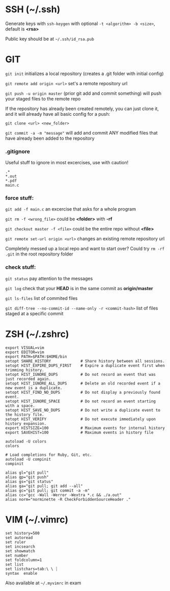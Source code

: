 # SSH (~/.ssh)
Generate keys with `ssh-keygen` with optional `-t <algorithm> -b <size>`, default is __\<rsa\>__

Public key should be at `~/.ssh/id_rsa.pub`

# GIT

`git init` initializes a local repository (creates a .git folder with initial config)

`git remote add origin <url>` set's a remote repository url

`git push -u origin master` (prior git add and commit something) will push your staged files to the remote repo

If the repository has already been created remotely, you can just clone it, and it will already have all basic config for a push:

`git clone <url> <new_folder>`

`git commit -a -m "message"` will add and commit ANY modified files that have already been added to the repository

### .gitignore
Useful stuff to ignore in most excercises, use with caution!
```
.*
*.out
*.pdf
main.c
```

### force stuff:
`git add -f main.c` an excercise that asks for a whole program

`git rm -f <wrong_file>` could be __\<folder\>__ with __-rf__

`git checkout master -f <file>` could be the entire repo without __\<file\>__
 
 `git remote set-url origin <url>` changes an existing remote repository url
 
 Completely messed up a local repo and want to start over? Could try `rm -rf .git` in the root repository folder

### check stuff:
`git status` pay attention to the messages
 
`git log` check that your __HEAD__ is in the same commit as __origin/master__

`git ls-files` list of commited files
 
`git diff-tree --no-commit-id --name-only -r <commit-hash>` list of files staged at a specific commit
 
 
# ZSH (~/.zshrc)
```
export VISUAL=vim
export EDITOR=vim
export PATH=$PATH:$HOME/bin
setopt SHARE_HISTORY             # Share history between all sessions.
setopt HIST_EXPIRE_DUPS_FIRST    # Expire a duplicate event first when trimming history.
setopt HIST_IGNORE_DUPS          # Do not record an event that was just recorded again.
setopt HIST_IGNORE_ALL_DUPS      # Delete an old recorded event if a new event is a duplicate.
setopt HIST_FIND_NO_DUPS         # Do not display a previously found event.
setopt HIST_IGNORE_SPACE         # Do not record an event starting with a space.
setopt HIST_SAVE_NO_DUPS         # Do not write a duplicate event to the history file.
setopt HIST_VERIFY               # Do not execute immediately upon history expansion.
export HISTSIZE=100              # Maximum events for internal history
export SAVEHIST=100              # Maximum events in history file

autoload -U colors
colors

# Load completions for Ruby, Git, etc.
autoload -U compinit
compinit

alias gl="git pull"
alias gp="git push"
alias gs="git status"
alias ga="git pull; git add --all"
alias gc="git pull; git commit -a -m"
alias cc="gcc -Wall -Werror -Wextra *.c && ./a.out"
alias norm="norminette -R CheckForbiddenSourceHeader ."
```

# VIM (~/.vimrc)
```
set history=500
set autoread
set ruler
set incsearch
set showmatch
set number
set foldcolumn=1
set list
set listchars=tab:\ \ ┊
syntax	enable
```

Also available at `~/.myvimrc` in exam

